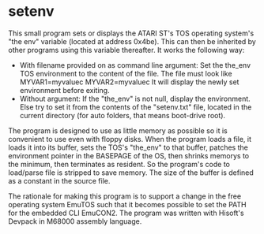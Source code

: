 # setenv
This small program sets or displays the ATARI ST's TOS operating system's "the env" variable (located at address 0x4be). This can then be inherited by other programs using this variable thereafter.
It works the following way:
* With filename provided on as command line argument:
  Set the the_env TOS environment to the content of the file. The file must look like
  MYVAR1=myvalue<cr>c<lf>
  MYVAR2=myvalue<cr>c<lf>
  It will display the newly set environment before exiting.
* Without argument:
  If the "the_env" is not null, display the environment.
  Else try to set it from the contents of the "setenv.txt" file, located in the current directory (for auto folders, that means boot-drive root).
  
The program is designed to use as little memory as possible so it is convenient to use even with floppy disks. 
When the program loads a file, it loads it into its buffer, sets the TOS's "the_env" to that buffer, patches the environment pointer in the BASEPAGE of the OS, then shrinks memorys to the minimum, then terminates as resident. So the program's code to load/parse file is stripped to save memory.
The size of the buffer is defined as a constant in the source file.	

The rationale for making this program is to support a change in the free operating system EmuTOS such that it becomes possible to set the PATH for the embedded CLI EmuCON2.
The program was written with Hisoft's Devpack in M68000 assembly language.

